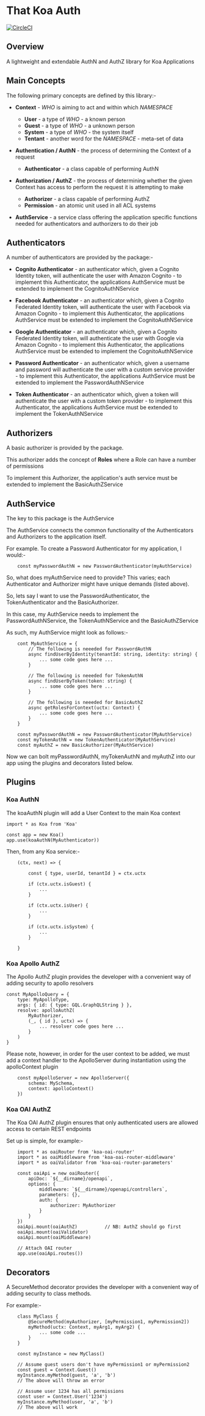 # That Koa Auth
[![CircleCI](https://circleci.com/gh/ThatDevCompany/that-koa-auth.svg?style=svg)](https://circleci.com/gh/ThatDevCompany/that-koa-auth)
##  Overview
A lightweight and extendable AuthN and AuthZ library for Koa Applications

##  Main Concepts
The following primary concepts are defined by this library:-

* **Context** - *WHO* is aiming to act and within which *NAMESPACE*
    * **User** - a type of *WHO* - a known person
    * **Guest** - a type of *WHO* - a unknown person
    * **System** - a type of *WHO* - the system itself
    * **Tentant** - another word for the *NAMESPACE* - meta-set of data
    
* **Authentication / AuthN** - the process of determining the Context of a request
    * **Authenticator** - a class capable of performing AuthN

    
* **Authorization / AuthZ** - the process of determining whether the given Context
has access to perform the request it is attempting to make
    * **Authorizer** - a class capable of performing AuthZ
    * **Permission** - an atomic unit used in all ACL systems

* **AuthService** - a service class offering the application specific functions needed for 
authenticators and authorizers to do their job

## Authenticators
A number of authenticators are provided by the package:-

* **Cognito Authenticator** - an authenticator which, given a Cognito Identity token,
will authenticate the user with Amazon Cognito - to implement this Authenticator, the applications
AuthService must be extended to implement the CognitoAuthNService

* **Facebook Authenticator** - an authenticator which, given a Cognito Federated Identity token,
will authenticate the user with Facebook via Amazon Cognito - to implement this Authenticator, the applications
AuthService must be extended to implement the CognitoAuthNService

* **Google Authenticator** - an authenticator which, given a Cognito Federated Identity token,
will authenticate the user with Google via Amazon Cognito - to implement this Authenticator, the applications
AuthService must be extended to implement the CognitoAuthNService

* **Password Authenticator** - an authenticator which, given a username and password
will authenticate the user with a custom service provider - to implement this Authenticator, the applications
AuthService must be extended to implement the PasswordAuthNService

* **Token Authenticator** - an authenticator which, given a token
will authenticate the user with a custom token provider - to implement this Authenticator, the applications
AuthService must be extended to implement the TokenAuthNService

## Authorizers
A basic authorizer is provided by the package.

This authorizer adds the concept of **Roles** where a Role can have a number of
permissions

To implement this Authorizer, the application's auth service must be extended
to implement the BasicAuthZService

## AuthService
The key to this package is the AuthService

The AuthService connects the common functionality of the Authenticators and Authorizers
to the application itself.

For example. To create a Password Authenticator for my application, I would:-

```
    const myPasswordAuthN = new PasswordAuthenticator(myAuthService)
```

So, what does myAuthService need to provide? This varies; each Authenticator and Authorizer
might have unique demands (listed above).

So, lets say I want to use the PasswordAuthenticator, the TokenAuthenticator and the BasicAuthorizer.

In this case, my AuthService needs to implement the PasswordAuthNService, the TokenAuthNService and the BasicAuthZService

As such, my AuthService might look as follows:-

```
    cont MyAuthService = {
        // The following is neeeded for PasswordAuthN
        async findUserByIdentity(tenantId: string, identity: string) {
            ... some code goes here ...
        }
        
        // The following is neeeded for TokenAuthN
        async findUserByToken(token: string) {
            ... some code goes here ...
        }
        
        // The following is neeeded for BasicAuthZ
        async getRolesForContext(uctx: Context) {
            ... some code goes here ...
        }
    }
    
    const myPasswordAuthN = new PasswordAuthenticator(MyAuthService)
    const myTokenAuthN = new TokenAuthenticator(MyAuthService)
    const myAuthZ = new BasicAuthorizer(MyAuthService)
```

Now we can bolt myPasswordAuthN, myTokenAuthN and myAuthZ into our
app using the plugins and decorators listed below.

## Plugins
### Koa AuthN
The koaAuthN plugin will add a User Context to the main Koa context

```
import * as Koa from 'Koa'

const app = new Koa()
app.use(koaAuthN(MyAuthenticator))
```

Then, from any Koa service:-

```
    (ctx, next) => {
        
        const { type, userId, tenantId } = ctx.uctx
        
        if (ctx.uctx.isGuest) {
            ...
        }
        
        if (ctx.uctx.isUser) {
            ...
        }
        
        if (ctx.uctx.isSystem) {
            ...
        }
        
    }
```

### Koa Apollo AuthZ
The Apollo AuthZ plugin provides the developer with a convenient way of adding security to
apollo resolvers

```
const MyApolloQuery = {
    type: MyApolloType,
    args: { id: { type: GQL.GraphQLString } },
    resolve: apolloAuthZ(
        MyAuthorizer,
        (_, { id }, uctx) => {
            ... resolver code goes here ...	
        }
    )
}
```

Please note, however, in order for the user context to be added, we must add a context
handler to the ApolloServer during instantiation using the apolloContext plugin

```
    const myApolloServer = new ApolloServer({
        schema: MySchema,
        context: apolloContext()
    })
```

### Koa OAI AuthZ
The Koa OAI AuthZ plugin ensures that only authenticated users are allowed access to certain
REST endpoints

Set up is simple, for example:-

```
    import * as oaiRouter from 'koa-oai-router'
    import * as oaiMiddleware from 'koa-oai-router-middleware'
    import * as oaiValidator from 'koa-oai-router-parameters'

    const oaiApi = new oaiRouter({
		apiDoc: `${__dirname}/openapi`,
		options: {
			middleware: `${__dirname}/openapi/controllers`,
			parameters: {},
			auth: {
				authorizer: MyAuthorizer
			}
		}
	})
	oaiApi.mount(oaiAuthZ)          // NB: AuthZ should go first
	oaiApi.mount(oaiValidator)
	oaiApi.mount(oaiMiddleware)

	// Attach OAI router
	app.use(oaiApi.routes())
```


## Decorators
A SecureMethod decorator provides the developer with a convenient way of adding security to
class methods.

For example:-

```
    class MyClass {
        @SecureMethod(myAuthorizer, [myPermission1, myPermission2])
        myMethod(uctx: Context, myArg1, myArg2) {
            ... some code ...
        }
    }
    
    const myInstance = new MyClass()
    
    // Assume guest users don't have myPermission1 or myPermission2
    const guest = Context.Guest()
    myInstance.myMethod(guest, 'a', 'b')
    // The above will throw an error
    
    // Assume user 1234 has all permissions
    const user = Context.User('1234')
    myInstance.myMethod(user, 'a', 'b')
    // The above will work
```